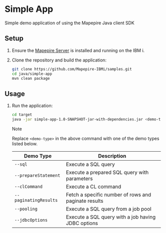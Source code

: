 # Simple App

Simple demo application of using the Mapepire Java client SDK

## Setup

1. Ensure the [Mapepire Server](https://mapepire-ibmi.github.io/guides/sysadmin) is installed and running on the IBM i.

2. Clone the repository and build the application:

    ```sh
    git clone https://github.com/Mapepire-IBMi/samples.git
    cd java/simple-app
    mvn clean package
    ```

## Usage

1. Run the application:

    ```sh
    cd target
    java -jar simple-app-1.0-SNAPSHOT-jar-with-dependencies.jar <demo-type>
    ```

    > [!NOTE]
    > Replace `<demo-type>` in the above command with one of the demo types listed below.

    | Demo Type             | Description                                          |
    | --------------------- | ---------------------------------------------------- |
    | `--sql`               | Execute a SQL query                                  |
    | `--prepareStatement`  | Execute a prepared SQL query with parameters         |
    | `--clCommand`         | Execute a CL command                                 |
    | `--paginatingResults` | Fetch a specific number of rows and paginate results |
    | `--pooling`           | Execute a SQL query from a job pool                  |
    | `--jdbcOptions`       | Execute a SQL query with a job having JDBC options   |

